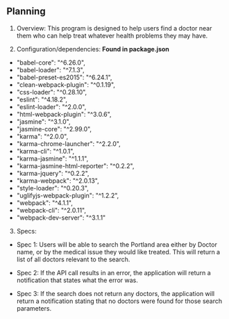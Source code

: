 ## Planning

1. Overview: This program is designed to help users find a doctor near them who can help treat whatever health problems they may have.


2. Configuration/dependencies:
   **Found in package.json**

  * "babel-core": "^6.26.0",
  *  "babel-loader": "^7.1.3",
  * "babel-preset-es2015": "^6.24.1",
  * "clean-webpack-plugin": "^0.1.19",
  * "css-loader": "^0.28.10",
  * "eslint": "^4.18.2",
  * "eslint-loader": "^2.0.0",
  * "html-webpack-plugin": "^3.0.6",
  * "jasmine": "^3.1.0",
  * "jasmine-core": "^2.99.0",
  * "karma": "^2.0.0",
  * "karma-chrome-launcher": "^2.2.0",
  * "karma-cli": "^1.0.1",
  * "karma-jasmine": "^1.1.1",
  * "karma-jasmine-html-reporter": "^0.2.2",
  * "karma-jquery": "^0.2.2",
  * "karma-webpack": "^2.0.13",
  * "style-loader": "^0.20.3",
  * "uglifyjs-webpack-plugin": "^1.2.2",
  * "webpack": "^4.1.1",
  * "webpack-cli": "^2.0.11",
  * "webpack-dev-server": "^3.1.1"

3. Specs:

  * Spec 1: Users will be able to search the Portland area either by Doctor name, or by the medical issue they would like treated. This will return a list of all doctors relevant to the search.

  * Spec 2: If the API call results in an error, the application will return a notification that states what the error was.

  * Spec 3: If the search does not return any doctors, the application will return a notification stating that no doctors were found for those search parameters.
